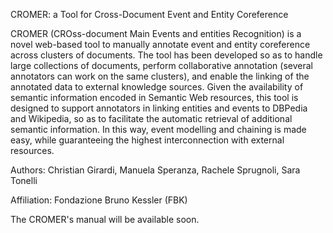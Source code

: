 CROMER: a Tool for Cross-Document Event and Entity Coreference


CROMER (CROss-document Main Events and entities Recognition) is a novel web-based tool to manually annotate event and entity coreference across clusters of documents. The tool has been developed so as to handle large collections of documents, perform collaborative annotation (several annotators can work on the same clusters), and enable the linking of the annotated data to external knowledge sources. Given the availability of semantic information encoded in Semantic Web resources, this tool is designed to support annotators in linking entities and events to DBPedia and Wikipedia, so as to facilitate the automatic retrieval of additional semantic information. In this way, event modelling and chaining is made easy, while guaranteeing the highest interconnection with external resources.

Authors: Christian Girardi, Manuela Speranza, Rachele Sprugnoli, Sara Tonelli

Affiliation: Fondazione Bruno Kessler (FBK)

The CROMER's manual will be available soon.
